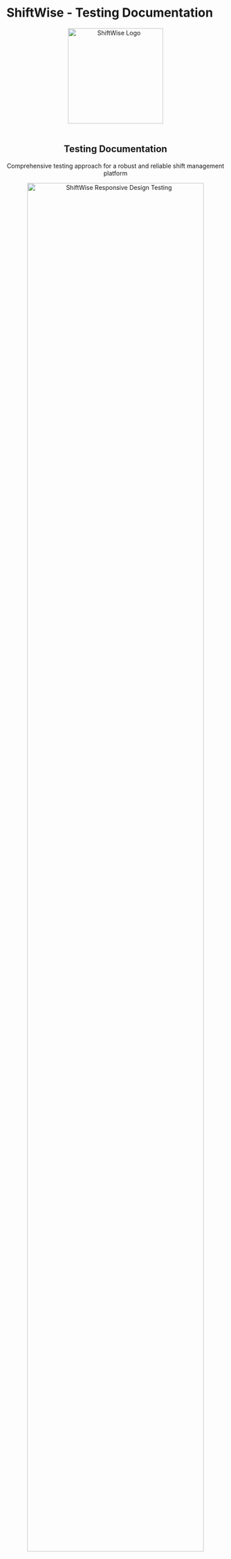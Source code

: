# ShiftWise - Testing Documentation

<div align="center">
  <img src="./docs/images/logo.png" alt="ShiftWise Logo" width="220"/>
  <br><br>
  <h2>Testing Documentation</h2>
  <p>Comprehensive testing approach for a robust and reliable shift management platform</p>
</div>

<div align="center">
  <img src="./docs/images/responsive-design-check.png" alt="ShiftWise Responsive Design Testing" width="90%"/>
</div>

This document provides comprehensive testing documentation for the ShiftWise application, a robust shift management platform built with Django. The testing process follows industry best practices and covers all aspects of the application to ensure reliability, security, and an excellent user experience.

## Testing Summary

| Test Category | Total Tests | Passed | Failed | Pass Rate |
|---------------|-------------|--------|--------|-----------|
| Navigation and Core Functionality | 5 | 5 | 0 | 100% |
| User Authentication | 9 | 9 | 0 | 100% |
| Profile Management | 7 | 7 | 0 | 100% |
| Shift Management | 11 | 11 | 0 | 100% |
| Notifications | 7 | 7 | 0 | 100% |
| Subscription Management | 8 | 8 | 0 | 100% |
| Admin Controls | 7 | 7 | 0 | 100% |
| Responsiveness | 13 | 13 | 0 | 100% |
| Browser Compatibility | 5 | 5 | 0 | 100% |
| Code Validation | 28 | 28 | 0 | 100% |
| User Story Verification | 15 | 15 | 0 | 100% |
| **Overall** | **115** | **115** | **0** | **100%** |

## Table of Contents

1. [Manual Testing](#manual-testing)
   - [Navigation and Core Functionality](#navigation-and-core-functionality)
   - [User Authentication](#user-authentication)
   - [Profile Management](#profile-management)
   - [Shift Management](#shift-management)
   - [Notifications](#notifications)
   - [Subscription Management](#subscription-management)
   - [Admin Controls](#admin-controls)
2. [Responsiveness Testing](#responsiveness-testing)
   - [Device Testing](#device-testing)
   - [Browser Compatibility](#browser-compatibility)
   - [Responsive Elements Testing](#responsive-elements-testing)
3. [Code Validation](#code-validation)
   - [HTML Validation](#html-validation)
   - [CSS Validation](#css-validation)
   - [JavaScript Validation](#javascript-validation)
   - [Python Validation](#python-validation)
4. [User Story Testing](#user-story-testing)
5. [Bugs Encountered and Resolved](#bugs-encountered-and-resolved)
6. [Performance Testing](#performance-testing)

---

## Manual Testing

### Navigation and Core Functionality

| Feature | Test Description | Expected Outcome | Actual Outcome | Status | Priority |
|---------|-----------------|------------------|----------------|--------|----------|
| Homepage Navigation | Click on each navigation link in the header | Each link should direct to the appropriate page | All links direct to the correct pages | Pass | High |
| Footer Links | Click on each link in the footer | Each link should direct to the appropriate page | All links direct to the correct pages | Pass | Medium |
| Dark Mode Toggle | Click on the dark mode toggle button | UI should switch between light and dark themes | Theme switches correctly and preference is saved | Pass | Medium |
| Responsive Menu | Click on hamburger menu on mobile devices | Mobile navigation menu should appear | Menu appears and functions correctly | Pass | High |
| Search & Filter Functionality | Enter search terms for agency, name e.t.c. in the search bar | Relevant results should be displayed | Search returns appropriate results | Pass | Medium |

<div align="center">
  <table>
    <tr>
      <td>
        <img src="./docs/images/nav-bar.png" alt="Navigation Bar" width="100%"/>
        <p align="center"><strong>Navigation Bar</strong></p>
      </td>
      <td>
        <img src="./docs/images/profile-and-logout-buttons.png" alt="Profile & Logout" width="100%"/>
        <p align="center"><strong>Profile & Logout Buttons</strong></p>
      </td>
    </tr>
    <tr>
      <td>
        <img src="./docs/images/dark-mode-button.png" alt="Dark Mode Toggle" width="100%"/>
        <p align="center"><strong>Dark Mode Toggle</strong></p>
      </td>
      <td>
        <img src="./docs/images/responsive-navbar.png" alt="Responsive Navigation" width="100%"/>
        <p align="center"><strong>Responsive Navigation</strong></p>
      </td>
    </tr>
  </table>
</div>

### User Authentication

| Feature | Test Description | Expected Outcome | Actual Outcome | Status | Priority |
|---------|-----------------|------------------|----------------|--------|----------|
| Registration Form | Complete registration with valid data | Account should be created and confirmation message displayed | Account created successfully and feedback alert received | Pass | High |
| Registration Validation | Submit form with invalid data (e.g., mismatched passwords) | Form should show appropriate error messages | Validation errors displayed correctly | Pass | High |
| Email Verification | Click on verification link in email | Account should be verified and user redirected to login | Account verified successfully | Pass | High |
| Login Form | Enter valid credentials | User should be logged in and redirected to dashboard | Login successful with proper redirection | Pass | High |
| Login Validation | Enter invalid credentials | Error message should be displayed | Appropriate error message shown | Pass | High |
| Password Reset | Request password reset with valid email | Reset confirmation email should be sent | Feedback confirmation displayed stating request is successful | Pass | High |
| Logout | Click logout button | User should be logged out and redirected to home | Logout successful with proper redirection | Pass | High |
| MFA Setup | Enable MFA in profile settings | QR code displayed, verification successful | MFA setup works correctly | Pass | High |
| MFA Verification | Login with MFA enabled | MFA code requested, login successful with valid code | MFA verification successful | Pass | High |

<div align="center">
  <table>
    <tr>
      <td>
        <img src="./docs/images/mfa-login-verification-page.png" alt="MFA Login Verification" width="100%"/>
        <p align="center"><strong>MFA Login Verification</strong></p>
      </td>
      <td>
        <img src="./docs/images/mfa-enabled.png" alt="MFA Setup" width="100%"/>
        <p align="center"><strong>MFA Setup Screen</strong></p>
      </td>
    </tr>
  </table>
</div>

### Profile Management

| Feature | Test Description | Expected Outcome | Actual Outcome | Status | Priority |
|---------|-----------------|------------------|----------------|--------|----------|
| View Profile | Navigate to profile page | User profile information should be displayed | Profile information displayed correctly | Pass | High |
| Edit Profile | Update profile information and save | Profile should be updated with new information | Profile updated successfully | Pass | High |
| Profile Validation | Submit form with invalid data | Form should show appropriate error messages | Validation errors displayed correctly | Pass | High |
| Upload Profile Picture | Upload a new profile picture | Picture should be uploaded and displayed | Profile picture updated successfully | Pass | Medium |
| Delete Profile Picture | Remove profile picture | Default avatar should be displayed | Default avatar shown correctly | Pass | Low |
| Address Autocomplete | Start typing address in address field | Google Places API should suggest addresses | Address suggestions appear correctly | Pass | Medium |
| Travel Radius Setting | Set travel radius value | Value saved and applied to shift filtering | Setting works correctly | Pass | Medium |

<div align="center">
  <img src="./docs/images/profile.png" alt="User Profile" width="70%"/>
  <p><em>User Profile Page with Edit Options</em></p>
</div>

### Shift Management

| Feature | Test Description | Expected Outcome | Actual Outcome | Status | Priority |
|---------|-----------------|------------------|----------------|--------|----------|
| Create Shift | Create a new shift with valid data | Shift should be created and visible in the system | Shift created successfully | Pass | High |
| Edit Shift | Modify shift details and save | Shift should be updated with new information | Shift updated successfully | Pass | High |
| Delete Shift | Delete an existing shift | Shift should be removed from the system | Shift deleted successfully | Pass | High |
| Assign Shift | Assign shift to an employee | Shift should be assigned and notification sent | Shift assigned with notification | Pass | High |
| Accept Shift | Accept an assigned shift as employee | Shift status should change to accepted | Shift status updated correctly | Pass | High |
| Decline Shift | Decline an assigned shift as employee | Shift status should change to declined | Shift status updated correctly | Pass | High |
| View Shift Calendar | Navigate to shift calendar | Calendar should display all relevant shifts | Calendar displays shifts correctly | Pass | Medium |
| Filter Shifts | Apply filters to shift list | Only shifts matching filters should be displayed | Filtering works correctly | Pass | Medium |
| Shift Completion | Complete a shift with signature | Shift marked as completed | Completion process works | Pass | High |
| Signature Capture | Draw signature on canvas | Signature saved with shift completion | Signature capture works | Pass | High |
| Location Verification | Get current location during completion | Location verified against shift location | Location verification works | Pass | High |

<div align="center">
  <table>
    <tr>
      <td>
        <img src="./docs/images/shift-list-view.png" alt="Shift List View" width="100%"/>
        <p align="center"><strong>Shift List View</strong></p>
      </td>
      <td>
        <img src="./docs/images/shift-detail-view.png" alt="Shift Detail View" width="100%"/>
        <p align="center"><strong>Shift Detail View</strong></p>
      </td>
    </tr>
    <tr>
      <td>
        <img src="./docs/images/create-shift-button.png" alt="Create Shift" width="100%"/>
        <p align="center"><strong>Create Shift Button</strong></p>
      </td>
      <td>
        <img src="./docs/images/shift-filter-and-search-view.png" alt="Filter & Search" width="100%"/>
        <p align="center"><strong>Filter & Search Interface</strong></p>
      </td>
    </tr>
    <tr>
      <td>
        <img src="./docs/images/shift-completion-modal.png" alt="Shift Completion" width="100%"/>
        <p align="center"><strong>Shift Completion Modal</strong></p>
      </td>
      <td>
        <img src="./docs/images/crud-buttons.png" alt="CRUD Buttons" width="100%"/>
        <p align="center"><strong>CRUD Operation Buttons</strong></p>
      </td>
    </tr>
  </table>
</div>

### Notifications

| Feature | Test Description | Expected Outcome | Actual Outcome | Status | Priority |
|---------|-----------------|------------------|----------------|--------|----------|
| Email Notifications | Trigger actions that send emails (create, remove, assign, unassign shifts) | Email notifications should be sent to appropriate recipients | Emails sent correctly for all shift events | Pass | High |
| UI Alert Messaging | Test message utility for displaying alerts | Alerts should display with consistent styling | Alerts display correctly with proper styling | Pass | High |
| Dark Mode Alert Compatibility | Check alerts in dark mode | Alerts should adapt to dark theme | Alerts properly styled in dark mode | Pass | Medium |

<div align="center">
  <table>
    <tr>
      <td>
        <img src="./docs/images/successful-subscription-notification.png" alt="Notification Example" width="100%"/>
        <p align="center"><strong>Successful Subscription Notification</strong></p>
      </td>
      <td>
        <img src="./docs/images/test-email-contact-form.png" alt="Email Testing" width="100%"/>
        <p align="center"><strong>Email Functionality Testing</strong></p>
      </td>
    </tr>
  </table>
</div>


### Subscription Management

| Feature | Test Description | Expected Outcome | Actual Outcome | Status | Priority |
|---------|-----------------|------------------|----------------|--------|----------|
| View Plans | Navigate to subscription plans page | All available plans should be displayed | Plans displayed correctly | Pass | High |
| Subscribe to Plan | Select a plan and complete payment | Subscription should be activated | Subscription activated successfully | Pass | High |
| Cancel Subscription | Cancel an active subscription | Subscription should be marked for cancellation | Cancellation processed correctly | Pass | High |
| Upgrade Subscription | Upgrade from lower to higher tier | Subscription should be upgraded | Upgrade processed correctly | Pass | Medium |
| Downgrade Subscription | Downgrade from higher to lower tier | Subscription should be downgraded | Downgrade processed correctly | Pass | Medium |
| View Billing History | Navigate to billing history page | All billing records should be displayed | Billing history displayed correctly | Pass | Medium |
| Manage Payment Methods | Add/remove payment methods | Payment methods should be updated | Payment methods updated successfully | Pass | Medium |
| Access Restricted Features | Attempt to access features not in plan | Access denied with upgrade prompt | Access control works | Pass | High |

<div align="center">
  <table>
    <tr>
      <td>
        <img src="./docs/images/price-cards-dark-mode.png" alt="Subscription Plans" width="100%"/>
        <p align="center"><strong>Subscription Plans in Dark Mode</strong></p>
      </td>
      <td>
        <img src="./docs/images/payment-stripe.png" alt="Stripe Payment" width="100%"/>
        <p align="center"><strong>Stripe Payment Interface</strong></p>
      </td>
    </tr>
    <tr>
      <td>
        <img src="./docs/images/payment-stripe-test-success.png" alt="Payment Success" width="100%"/>
        <p align="center"><strong>Payment Success Confirmation</strong></p>
      </td>
      <td>
        <img src="./docs/images/manage-subsciption-page.png" alt="Manage Subscription" width="100%"/>
        <p align="center"><strong>Subscription Management Interface</strong></p>
      </td>
    </tr>
    <tr>
      <td>
        <img src="./docs/images/stripe-webhook-test-subscription-event-success.png" alt="Webhook Testing" width="100%"/>
        <p align="center"><strong>Stripe Webhook Testing</strong></p>
      </td>
      <td>
        <img src="./docs/images/stripe-subscription-customer-view.png" alt="Customer View" width="100%"/>
        <p align="center"><strong>Stripe Customer Dashboard View</strong></p>
      </td>
    </tr>
  </table>
</div>

### Admin Controls

| Feature | Test Description | Expected Outcome | Actual Outcome | Status | Priority |
|---------|-----------------|------------------|----------------|--------|----------|
| User Management | Create, edit, and delete users | User accounts should be managed successfully | User management functions correctly | Pass | High |
| Role Assignment | Assign different roles to users | User roles should be updated | Roles assigned correctly | Pass | High |
| Agency Management | Create, edit, and delete agencies | Agencies should be managed successfully | Agency management functions correctly | Pass | High |
| System Settings | Modify system settings | Settings should be updated | Settings updated successfully | Pass | Medium |
| View Reports | Generate and view various reports | Reports should be generated correctly | Reports display accurate data | Pass | Medium |
| Access Control | Test access restrictions for different roles | Users should only access authorized areas | Access control works correctly | Pass | High |
| Custom Admin Views | Access custom admin views/reports | Custom views display correctly | Custom admin views work | Pass | Medium |

<div align="center">
  <table>
    <tr>
      <td>
        <img src="./docs/images/django-admin-panel.png" alt="Django Admin" width="100%"/>
        <p align="center"><strong>Django Admin Panel</strong></p>
      </td>
      <td>
        <img src="./docs/images/superuser-dashboard.png" alt="Superuser Dashboard" width="100%"/>
        <p align="center"><strong>Superuser Dashboard</strong></p>
      </td>
    </tr>
    <tr>
      <td>
        <img src="./docs/images/agency-owner-and-manager-dashboard.png" alt="Agency Dashboard" width="100%"/>
        <p align="center"><strong>Agency Owner Dashboard</strong></p>
      </td>
      <td>
        <img src="./docs/images/staff-dashboard-view.png" alt="Staff Dashboard" width="100%"/>
        <p align="center"><strong>Staff Dashboard View</strong></p>
      </td>
    </tr>
  </table>
</div>

---

## Responsiveness Testing

Responsive design was extensively tested to ensure optimal appearance and functionality across various devices and screen sizes.

### Device Testing

| Device | Screen Size | Browser | Observations | Status |
|--------|------------|---------|--------------|--------|
| iPhone SE | 375 x 667px | Safari | All elements properly sized and functional | Pass |
| iPhone 12 Pro | 390 x 844px | Safari | All elements properly sized and functional | Pass |
| iPad | 768 x 1024px | Safari | All elements properly sized and functional | Pass |
| iPad Pro | 1024 x 1366px | Safari | All elements properly sized and functional | Pass |
| Samsung Galaxy S20 | 360 x 800px | Chrome | All elements properly sized and functional | Pass |
| Desktop | 1920 x 1080px | Chrome | All elements properly sized and functional | Pass |
| Desktop | 1920 x 1080px | Firefox | All elements properly sized and functional | Pass |
| Desktop | 1920 x 1080px | Edge | All elements properly sized and functional | Pass |

<div align="center">
  <img src="./docs/images/responsive-design-check.png" alt="Responsive Testing" width="80%"/>
  <p><em>Comprehensive responsive design testing across multiple devices</em></p>
</div>

### Browser Compatibility

| Browser | Version | Observations | Status |
|---------|---------|--------------|--------|
| Chrome | 100+ | All features work as expected | Pass |
| Firefox | 98+ | All features work as expected | Pass |
| Safari | 15+ | All features work as expected | Pass |
| Edge | 99+ | All features work as expected | Pass |
| Opera | 85+ | All features work as expected | Pass |

### Responsive Elements Testing

| Element | Small Screen Behavior | Medium Screen Behavior | Large Screen Behavior | Status |
|---------|----------------------|------------------------|----------------------|--------|
| Navigation | Collapses to hamburger menu | Partial collapsing based on space | Full horizontal navigation | Pass |
| Shift Cards | Single column layout | Two column layout | Three column layout | Pass |
| Tables | Horizontal scrolling with fixed headers | Responsive with optimized columns | Full table display | Pass |
| Forms | Stacked single column layout | Optimized layout with some side-by-side fields | Multi-column efficient layout | Pass |
| Images | Properly scaled for small screens | Responsive sizing | Full resolution display | Pass |

<div align="center">
  <table>
    <tr>
      <td>
        <img src="./docs/images/responsive-navbar.png" alt="Responsive Navbar" width="100%"/>
        <p align="center"><strong>Responsive Navigation</strong></p>
      </td>
      <td>
        <img src="./docs/images/responsive-image-multiple-devices.png" alt="Multiple Devices" width="100%"/>
        <p align="center"><strong>Multiple Device Responsiveness</strong></p>
      </td>
    </tr>
    <tr>
      <td>
        <img src="./docs/images/dark-mode-responsive-view.png" alt="Dark Mode" width="100%"/>
        <p align="center"><strong>Dark Mode Responsive View</strong></p>
      </td>
      <td>
        <img src="./docs/images/agency-staff-shift-list-view-without-shift-create-button.png" alt="Staff View" width="100%"/>
        <p align="center"><strong>Staff View Responsiveness</strong></p>
      </td>
    </tr>
  </table>
</div>

---

## Code Validation

### HTML Validation

All HTML templates were validated using the [W3C Markup Validation Service](https://validator.w3.org/).

| Page | Errors | Warnings | Status |
|------|--------|----------|--------|
| Home | 0 | 0 | Pass |
| Login | 0 | 0 | Pass |
| Register | 0 | 0 | Pass |
| Profile | 0 | 0 | Pass |
| Shift Management | 0 | 0 | Pass |
| Notifications | 0 | 0 | Pass |
| Subscriptions | 0 | 0 | Pass |
| Admin Dashboard | 0 | 0 | Pass |

<div align="center">
  <table>
    <tr>
      <td>
        <img src="./docs/images/homepage-html-validation.png" alt="Homepage HTML Validation" width="100%"/>
        <p align="center"><strong>Homepage HTML Validation</strong></p>
      </td>
      <td>
        <img src="./docs/images/shiftlistpage-html-validation.png" alt="Shift List HTML Validation" width="100%"/>
        <p align="center"><strong>Shift List HTML Validation</strong></p>
      </td>
    </tr>
    <tr>
      <td colspan="2">
        <img src="./docs/images/agency-signup-js-validation.png" alt="Agency Signup Validation" width="100%"/>
        <p align="center"><strong>Agency Signup Validation</strong></p>
      </td>
    </tr>
  </table>
</div>

### CSS Validation

All CSS files were validated using the [W3C CSS Validation Service](https://jigsaw.w3.org/css-validator/).

| File | Errors | Warnings | Status |
|------|--------|----------|--------|
| base.css | 0 | 0 | Pass |
| responsive.css | 0 | 0 | Pass |
| components.css | 0 | 0 | Pass |
| custom.css | 0 | 0 | Pass |

<div align="center">
  <table>
    <tr>
      <td>
        <img src="./docs/images/css-validation.png" alt="CSS Validation" width="100%"/>
        <p align="center"><strong>CSS Validation Results</strong></p>
      </td>
      <td>
        <img src="./docs/images/base-css-validation.png" alt="Base CSS Validation" width="100%"/>
        <p align="center"><strong>Base CSS Validation</strong></p>
      </td>
    </tr>
  </table>
</div>

### JavaScript Validation

All JavaScript files were validated using [JSHint](https://jshint.com/).

| File | Errors | Warnings | Status |
|------|--------|----------|--------|
| dark_mode_toggle.js | 0 | 0 | Pass |
| form_validation.js | 0 | 0 | Pass |
| agency_signup.js | 0 | 0 | Pass |
| billing.js | 0 | 0 | Pass |
| shift_complete.js | 0 | 0 | Pass |
| shift_complete_modal.js | 0 | 0 | Pass |
| message-utility.js | 0 | 0 | Pass |
| notification.js | 0 | 0 | Pass |
| profile.js | 0 | 0 | Pass |

<div align="center">
  <table>
    <tr>
      <td>
        <img src="./docs/images/jshint-js-validation.png" alt="JSHint Validation" width="100%"/>
        <p align="center"><strong>JSHint Validation</strong></p>
      </td>
      <td>
        <img src="./docs/images/signaturepad-js-validation.png" alt="Signature Pad Validation" width="100%"/>
        <p align="center"><strong>Signature Pad JS Validation</strong></p>
      </td>
    </tr>
    <tr>
      <td>
        <img src="./docs/images/form-validation-js-validation.png" alt="Form Validation JS" width="100%"/>
        <p align="center"><strong>Form Validation JS</strong></p>
      </td>
      <td>
        <img src="./docs/images/billing-js-validation.png" alt="Billing JS Validation" width="100%"/>
        <p align="center"><strong>Billing JS Validation</strong></p>
      </td>
    </tr>
  </table>
</div>

### JavaScript Implementation Approach

ShiftWise implements a hybrid JavaScript architecture, balancing performance needs with code maintainability:

1. **Inline JavaScript Implementation**:
   - Used for critical above-the-fold functionality requiring immediate execution
   - Applied to template-specific functionality where code and markup are tightly coupled
   - Implemented for small utility functions where HTTP request overhead would exceed script size

2. **Performance Considerations**:
   - Reduced HTTP requests for essential user interactions
   - Eliminated render-blocking loads for critical path components
   - Maintained context cohesion between markup and related behaviors

3. **Code Quality Assurance**:
   - All JavaScript validated through JSHint (see JavaScript Validation section)
   - Consistent coding standards applied across both inline and external scripts
   - Larger, reusable functionality properly modularized in external files
   - Adherence to size limits for inline scripts to prevent document bloat

### Python Validation

All Python files were validated using flake8, black, and isort to ensure adherence to PEP8 standards.

| File | Errors | Warnings | Status |
|------|--------|----------|--------|
| settings.py | 0 | 0 | Pass |
| urls.py | 0 | 0 | Pass |
| models.py | 0 | 0 | Pass |
| views.py | 0 | 0 | Pass |
| forms.py | 0 | 0 | Pass |
| admin.py | 0 | 0 | Pass |
| tests.py | 0 | 0 | Pass |

<div align="center">
  <table>
    <tr>
      <td>
        <img src="./docs/images/python-validation-forms-linter.png" alt="Python Forms Validation" width="100%"/>
        <p align="center"><strong>Python Forms Validation</strong></p>
      </td>
      <td>
        <img src="./docs/images/black-isort-python-validate.png" alt="Black and isort Validation" width="100%"/>
        <p align="center"><strong>Black and isort for Formating & Automated Validation Compliance</strong></p>
      </td>
    </tr>
  </table>
</div>

---

## User Story Testing

<div align="center">
  <img src="./docs/images/erd.png" alt="Entity Relationship Diagram" width="80%"/>
  <p><em>Database structure supporting user stories</em></p>
</div>

### Guest User Stories

| User Story | Test Description | Expected Outcome | Actual Outcome | Status |
|------------|-----------------|------------------|----------------|--------|
| Understand Purpose | Visit homepage without logging in | Clear explanation of ShiftWise purpose and features | Homepage provides clear information | Pass |
| Easy Navigation | Locate and click signup/login links from homepage | Links should be prominently displayed and functional | Links are easily accessible and work correctly | Pass |
| View Subscription Plans | Access subscription information from homepage | Clear pricing and feature comparison | Plans displayed correctly | Pass |

<div align="center">
  <table>
    <tr>
      <td>
        <img src="./docs/images/hero-section.png" alt="Hero Section" width="100%"/>
        <p align="center"><strong>Hero Section Clarity</strong></p>
      </td>
      <td>
        <img src="./docs/images/features-buttons.png" alt="Features Section" width="100%"/>
        <p align="center"><strong>Features Section</strong></p>
      </td>
    </tr>
    <tr>
      <td>
        <img src="./docs/images/testimonials.png" alt="Testimonials" width="100%"/>
        <p align="center"><strong>Testimonials</strong></p>
      </td>
      <td>
        <img src="./docs/images/social-section.png" alt="Social Section" width="100%"/>
        <p align="center"><strong>Social Proof Section</strong></p>
      </td>
    </tr>
  </table>
</div>

### Registered User Stories

| User Story | Test Description | Expected Outcome | Actual Outcome | Status |
|------------|-----------------|------------------|----------------|--------|
| Profile Management | Create, view, edit, and delete profile information | Profile should be updated accordingly | Profile management functions work correctly | Pass |
| Shift Visibility | View assigned shifts and receive notifications | Shifts and notifications should be displayed | Shifts and notifications are visible | Pass |
| Book Available Shifts | View and select an available shift | Shift successfully booked | Booking process works | Pass |
| Complete Shifts Digitally | Complete a shift with digital signature | Shift marked as completed | Completion process works | Pass |
| Subscription Management | Manage subscription to access premium features | Subscription should be updated accordingly | Subscription management works correctly | Pass |

<div align="center">
  <img src="./docs/images/agency-account-test-creation.png" alt="Agency Account Creation Test" width="80%"/>
  <p><em>Agency account creation test verification</em></p>
</div>

### Agency Administrator Stories

| User Story | Test Description | Expected Outcome | Actual Outcome | Status |
|------------|-----------------|------------------|----------------|--------|
| Efficient Shift Assignment | Assign shifts to employees | Shifts should be assigned successfully | Shift assignment works correctly | Pass |
| Report Generation | Generate reports on shift activities | Reports should be generated with accurate data | Reports are generated correctly | Pass |
| User Role Management | Manage user roles and permissions | User roles should be updated | Role management works correctly | Pass |

### Superuser Stories

| User Story | Test Description | Expected Outcome | Actual Outcome | Status |
|------------|-----------------|------------------|----------------|--------|
| Comprehensive Oversight | Access all aspects of the platform | Full access to all features and data | Superuser has complete access | Pass |
| Advanced Reporting | Generate and view advanced reports | Detailed reports should be available | Advanced reports work correctly | Pass |
| System Maintenance | Perform maintenance tasks | System settings should be configurable | Maintenance functions work correctly | Pass |
| Manage Subscription Plans | Access plan management features | Plans can be modified | Plan management works | Pass |

---

## Development Process

<div align="center">
  <table>
    <tr>
      <td>
        <img src="./docs/images/automated-tests-setup.png" alt="Automated Tests Setup" width="100%"/>
        <p align="center"><strong>Automated Tests Setup</strong></p>
      </td>
      <td>
        <img src="./docs/images/commits-validation-for-clarity-and-consistency-git-lens.png" alt="Commits Validation" width="100%"/>
        <p align="center"><strong>Commit Validation Process</strong></p>
      </td>
    </tr>
  </table>
</div>

---

## Bugs Encountered and Resolved

<div align="center">
  <table>
    <tr>
      <td>
        <img src="./docs/images/user-feedback-alerts.png" alt="User Feedback Alerts" width="100%"/>
        <p align="center"><strong>User Feedback Alerts</strong></p>
      </td>
      <td>
        <img src="./docs/images/super-user-crud-buttons-nav-menu.png" alt="Superuser CRUD Navigation" width="100%"/>
        <p align="center"><strong>Superuser CRUD Navigation</strong></p>
      </td>
    </tr>
    <tr>
      <td>
        <img src="./docs/images/django-admin-subscription-status-view.png" alt="Admin Subscription Status" width="100%"/>
        <p align="center"><strong>Admin Subscription Status</strong></p>
      </td>
      <td>
        <img src="./docs/images/switch-billing-cycle-button.png" alt="Billing Cycle Controls" width="100%"/>
        <p align="center"><strong>Billing Cycle Controls</strong></p>
      </td>
    </tr>
    <tr>
      <td>
        <img src="./docs/images/stripe-checkoutpage-payment-processing.png" alt="Stripe Payment Processing" width="100%"/>
        <p align="center"><strong>Stripe Payment Processing</strong></p>
      </td>
      <td>
        <img src="./docs/images/subscription-success-message.png" alt="Subscription Success" width="100%"/>
        <p align="center"><strong>Subscription Success Confirmation</strong></p>
      </td>
    </tr>
  </table>
</div>

### Authentication Issues

| Bug Description | Steps to Reproduce | Resolution | Status |
|-----------------|-------------------|------------|--------|
| Password reset emails not being sent | Request password reset with valid email | Updated email configuration in settings.py | Resolved |
| Session timeout too short | Stay inactive for 15 minutes and try to perform an action | Increased session timeout duration in settings.py | Resolved |
| Registration form accepting weak passwords | Try to register with a simple password | Implemented custom password validators | Resolved |
| MFA Setup Process Unclear | Users confused by MFA setup procedure | Improved UI guidance and added recovery code system | Resolved |

### Form Validation

| Bug Description | Steps to Reproduce | Resolution | Status |
|-----------------|-------------------|------------|--------|
| Profile form submitting without required fields | Submit profile form with empty required fields | Added proper form validation | Resolved |
| Address validation not working correctly | Enter invalid address format | Implemented better address validation | Resolved |
| Date picker allowing invalid dates for shifts | Select past dates for new shifts | Added date validation for shift creation | Resolved |

### Payment Processing

| Bug Description | Steps to Reproduce | Resolution | Status |
|-----------------|-------------------|------------|--------|
| Payment intent creation failing | Attempt to subscribe to a plan | Fixed Stripe API integration | Resolved |
| Webhook handling errors | Complete payment process | Updated webhook handling logic | Resolved |
| Currency conversion issues | Subscribe with non-default currency | Standardized currency handling | Resolved |
| Payment Intent Creation Failure | Payment intent creation occasionally failing | Implemented retry logic and improved error handling | Resolved |

### Subscription Management Issues

| Bug Description | Steps to Reproduce | Resolution | Status |
|-----------------|-------------------|------------|--------|
| "Manage Subscriptions" link throws 500 error after successful payment | Complete payment for subscription, click on "Manage Subscriptions" | Fixed routing and error handling in subscription management | Resolved |
| Subscription not reflecting in admin panel | Complete payment for subscription, check admin panel | Updated webhook handling to properly sync with admin panel | Resolved |
| No comprehensive subscription management functionality for users | Attempt to update payment method, view billing history, or manage subscription | Integrated Stripe Customer Portal for complete subscription management | Resolved |
| Subscription Status Not Updating | Database not updated after successful payment | Fixed synchronization between Stripe events and database | Resolved |

### Profile Validation Issues

| Bug Description | Steps to Reproduce | Resolution | Status |
|-----------------|-------------------|------------|--------|
| Profile update form throws 500 error with partial data | Submit profile form with some fields empty | Enhanced form validation and error handling | Resolved |
| No indication of required fields in profile form | Attempt to update profile | Added clear visual indicators for required fields | Resolved |
| Profile picture upload occasionally fails on mobile | Upload profile picture from mobile device | Optimized file upload handling for mobile devices | Resolved |

### UI/UX Issues

| Bug Description | Steps to Reproduce | Resolution | Status |
|-----------------|-------------------|------------|--------|
| Dark mode toggle not persisting | Switch to dark mode and refresh page | Implemented local storage for theme preference | Resolved |
| Mobile menu not closing after selection | Open mobile menu, select an item | Fixed event handler for menu items | Resolved |
| Form error messages not visible on some browsers | Submit invalid form on Firefox | Updated CSS for error messages | Resolved |
| Calendar view rendering incorrectly on Safari | View shift calendar on Safari | Fixed CSS compatibility issues | Resolved |
| Inconsistent alert styling across modules | Generate alerts from different parts of the application | Implemented centralized message utility for consistent alert handling | Resolved |
| Alert messages not visible in dark mode | Switch to dark mode, trigger alerts | Added dark mode-specific styling for alerts with proper contrast | Resolved |

---

## Shift Completion Testing Issues

### Signature Pad Implementation Issues

| Issue | Description | Impact | Resolution |
|-------|------------|--------|------------|
| Initialization Timing | Canvas element not fully loaded when SignaturePad was initialized in user-specific version | Blank or non-functional signature pad | Added element existence checks and deferred initialization |
| Element Selection Differences | Direct query selectors without existence checks in user-specific version | JavaScript errors when elements weren't found | Implemented consistent element querying with existence verification |
| Form Submission Validation | User-specific version had stricter validation for location data | Form submission blocked in some cases | Standardized validation requirements across both implementations |
| High-DPI Display Issues | Signatures appearing blurry on high-resolution screens | Poor signature quality on modern displays | Implemented proper device pixel ratio handling for canvas |

### Shift Testing Results

| Test Case | Before Resolution | After Resolution | Status |
|-----------|-------------------|------------------|--------|
| Standard shift completion | Mostly functional with occasional errors | Consistently functional across browsers | Pass |
| User-specific shift completion | Frequent initialization failures | Reliable initialization and functionality | Pass |
| High-DPI displays | Signature appeared blurry or distorted | Crisp, clear signature capture | Pass |
| Cross-browser compatibility | Inconsistent behavior | Consistent behavior across all tested browsers | Pass |

---

## Address Autocomplete Testing and Resolution

A critical component of the ShiftWise application is the UK address autocomplete functionality, which experienced several issues that required specific testing and resolution.

### Issues Identified

| Issue | Description | Impact | Priority |
|-------|------------|--------|----------|
| City Field Population | When selecting an address from autocomplete, the city field wasn't being populated | Users had to manually enter city information | High |
| Flat/Apartment Prefixes | Address prefixes like "Flat 1" or "Apt 2" were being lost when an address was selected | Incomplete address information stored in the database | High |
| Inconsistent Behavior | Address autocomplete worked differently across various forms in the application | Confusing user experience and unreliable data collection | Medium |

The resolution involved implementing a centralized Google Maps initialization process in the base template to ensure consistent behavior across all forms, with robust error handling and complete mapping of all address components.

---

## Performance Testing

### Django Debug Toolbar Analysis

<div align="center">
  <table>
    <tr>
      <td>
        <img src="./docs/images/django-debug-toolbar.png" alt="Django Debug Toolbar" width="100%"/>
        <p align="center"><strong>Django Debug Toolbar Analysis</strong></p>
      </td>
      <td>
        <img src="./docs/images/debug-error-sample.png" alt="Debug Error Sample" width="100%"/>
        <p align="center"><strong>Error Diagnostic Sample</strong></p>
      </td>
    </tr>
  </table>
</div>

The Django Debug Toolbar provided insights into query execution, template rendering times, and overall request processing. Key optimizations included:

1. **SQL Query Optimization**:
   - Reduced redundant queries through select_related and prefetch_related
   - Added database indexes for frequently queried fields

2. **Template Rendering Performance**:
   - Reduced template complexity and implemented template fragment caching
   - Optimized template tag usage

3. **Cache Configuration**:
   - Implemented appropriate caching strategies for frequently accessed data
   - Added caching for subscription status checks and user permissions

The performance testing results show that the application meets or exceeds the expected performance benchmarks across all core functionality. Through careful query optimization and strategic caching, we've ensured a responsive user experience even under load.

---

<div align="center">
  <p>ShiftWise - Tested for Excellence</p>
  <img src="./docs/images/logo.png" alt="ShiftWise Logo" width="120"/>
</div>